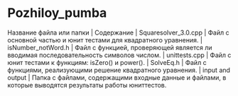 # Pozhiloy_pumba

Название файла или папки |  Содержание
                         |
Squaresolver_3.0.cpp     |  Файл с основной частью и юнит тестами для квадратного уравнения.
                         |
isNumber_notWord.h       |  Файл с функцией, проверяющей является ли вводимая последовательность символов числом.
                         |
unittests.cpp            |  Файл с юнит тестами к функциям: isZero() и power().
                         |
SolveEq.h                |  Файл с функциями, реализующими решение квадратного уравнения. 
                         |
input and output         |  Папка с файлами, содержащими входные данные и файлами, в которые выводятся результаты работы юниттестов.
